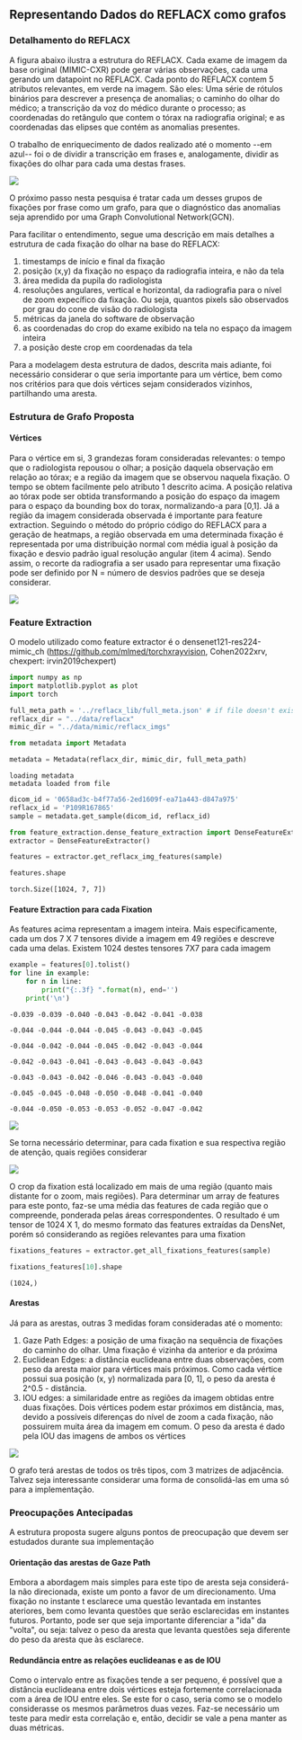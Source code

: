 ## Representando Dados do REFLACX como grafos

### Detalhamento do REFLACX

A figura abaixo ilustra a estrutura do REFLACX. Cada exame de imagem da base original (MIMIC-CXR) pode gerar várias observações, cada uma gerando um datapoint no REFLACX.
Cada ponto do REFLACX contem 5 atributos relevantes, em verde na imagem. São eles: Uma série de rótulos binários para descrever a presença de anomalias; o caminho do olhar do médico; a transcrição da voz do médico durante o processo; as coordenadas do retângulo que contem o tórax na radiografia original; e as coordenadas das elipses que contém as anomalias presentes.

O trabalho de enriquecimento de dados realizado até o momento --em azul-- foi o de dividir a transcrição em frases e, analogamente, dividir as fixações do olhar para cada uma destas frases.

![](readme_files/reflacx_structure.png)

O próximo passo nesta pesquisa é tratar cada um desses grupos de fixações por frase como um grafo, para que o diagnóstico das anomalias seja aprendido por uma Graph Convolutional Network(GCN).

Para facilitar o entendimento, segue uma descrição em mais detalhes a estrutura de cada fixação do olhar na base do REFLACX:
1. timestamps de início e final da fixação
2. posição (x,y) da fixação no espaço da radiografia inteira, e não da tela
3. área medida da pupila do radiologista
4. resoluções angulares, vertical e horizontal, da radiografia para o nível de zoom expecífico da fixação. Ou seja, quantos pixels são observados por grau do cone de visão do radiologista
5. métricas da janela do software de observação
6. as coordenadas do crop do exame exibido na tela no espaço da imagem inteira
7. a posição deste crop em coordenadas da tela

Para a modelagem desta estrutura de dados, descrita mais adiante, foi necessário considerar o que seria importante para um vértice, bem como nos critérios para que dois vértices sejam considerados vizinhos, partilhando uma aresta.

### Estrutura de Grafo Proposta

#### Vértices

Para o vértice em si, 3 grandezas foram consideradas relevantes: o tempo que o radiologista repousou o olhar; a posição daquela observação em relação ao tórax; e a região da imagem que se observou naquela fixação. O tempo se obtem facilmente pelo atributo 1 descrito acima. A posição relativa ao tórax pode ser obtida transformando a posição do espaço da imagem para o espaço da bounding box do torax, normalizando-a para [0,1]. Já a região da imagem considerada observada é importante para feature extraction. Seguindo o método do próprio código do REFLACX para a geração de heatmaps, a região observada em uma determinada fixação é representada por uma distribuição normal com média igual à posição da fixação e desvio padrão igual resolução angular (item 4 acima). Sendo assim, o recorte da radiografia a ser usado para representar uma fixação pode ser definido por N = número de desvios padrões que se deseja considerar.

![](readme_files/nodes.png)

### Feature Extraction

O modelo utilizado como feature extractor é o densenet121-res224-mimic_ch (https://github.com/mlmed/torchxrayvision, Cohen2022xrv, chexpert: irvin2019chexpert)


```python
import numpy as np
import matplotlib.pyplot as plot
import torch
```


```python
full_meta_path = '../reflacx_lib/full_meta.json' # if file doesn't exist, it will be created
reflacx_dir = "../data/reflacx"
mimic_dir = "../data/mimic/reflacx_imgs"

from metadata import Metadata

metadata = Metadata(reflacx_dir, mimic_dir, full_meta_path)
```

    loading metadata
    metadata loaded from file



```python
dicom_id = '0658ad3c-b4f77a56-2ed1609f-ea71a443-d847a975'
reflacx_id = 'P109R167865'
sample = metadata.get_sample(dicom_id, reflacx_id)
```


```python
from feature_extraction.dense_feature_extraction import DenseFeatureExtractor
extractor = DenseFeatureExtractor()
```


```python
features = extractor.get_reflacx_img_features(sample)
```


```python
features.shape
```




    torch.Size([1024, 7, 7])



#### Feature Extraction para cada Fixation

As features acima representam a imagem inteira. Mais especificamente, cada um dos 7 X 7 tensores divide a imagem em 49 regiões e descreve cada uma delas. Existem 1024 destes tensores 7X7 para cada imagem


```python
example = features[0].tolist()
for line in example:
    for n in line:
        print("{:.3f} ".format(n), end='')
    print('\n')
```

    -0.039 -0.039 -0.040 -0.043 -0.042 -0.041 -0.038 
    
    -0.044 -0.044 -0.044 -0.045 -0.043 -0.043 -0.045 
    
    -0.044 -0.042 -0.044 -0.045 -0.042 -0.043 -0.044 
    
    -0.042 -0.043 -0.041 -0.043 -0.043 -0.043 -0.043 
    
    -0.043 -0.043 -0.042 -0.046 -0.043 -0.043 -0.040 
    
    -0.045 -0.045 -0.048 -0.050 -0.048 -0.041 -0.040 
    
    -0.044 -0.050 -0.053 -0.053 -0.052 -0.047 -0.042 
    


![](readme_files/feature_grid.png)

Se torna necessário determinar, para cada fixation e sua respectiva região de atenção, quais regiões considerar

![](readme_files/feature_grid_fixation.png)

O crop da fixation está localizado em mais de uma região (quanto mais distante for o zoom, mais regiões). Para determinar um array de features para este ponto, faz-se uma média das features de cada região que o compreende, ponderada pelas áreas correspondentes. O resultado é um tensor de 1024 X 1, do mesmo formato das features extraídas da DensNet, porém só considerando as regiões relevantes para uma fixation


```python
fixations_features = extractor.get_all_fixations_features(sample)
```


```python
fixations_features[10].shape
```




    (1024,)



#### Arestas

Já para as arestas, outras 3 medidas foram consideradas até o momento:
1. Gaze Path Edges: a posição de uma fixação na sequência de fixações do caminho do olhar. Uma fixação é vizinha da anterior e da próxima
2. Euclidean Edges: a distância euclideana entre duas observações, com peso da aresta maior para vértices mais próximos. Como cada vértice possui sua posição (x, y) normalizada para [0, 1], o peso da aresta é 2^0.5 - distância.
3. IOU edges: a similaridade entre as regiões da imagem obtidas entre duas fixações. Dois vértices podem estar próximos em distância, mas, devido a possíveis diferenças do nível de zoom a cada fixação, não possuirem muita área da imagem em comum. O peso da aresta é dado pela IOU das imagens de ambos os vértices

![](readme_files/edges.png)

O grafo terá arestas de todos os três tipos, com 3 matrizes de adjacência. Talvez seja interessante considerar uma forma de consolidá-las em uma só para a implementação.


### Preocupações Antecipadas

A estrutura proposta sugere alguns pontos de preocupação que devem ser estudados durante sua implementação

#### Orientação das arestas de Gaze Path
Embora a abordagem mais simples para este tipo de aresta seja considerá-la não direcionada, existe um ponto a favor de um direcionamento. Uma fixação no instante t esclarece uma questão levantada em instantes ateriores, bem como levanta questões que serão esclarecidas em instantes futuros. Portanto, pode ser que seja importante diferenciar a "ida" da "volta", ou seja: talvez o peso da aresta que levanta questões seja diferente do peso da aresta que às esclarece.

#### Redundância entre as relações euclideanas e as de IOU
Como o intervalo entre as fixações tende a ser pequeno, é possível que a distância euclideana entre dois vértices esteja fortemente correlacionada com a área de IOU entre eles. Se este for o caso, seria como se o modelo considerasse os mesmos parâmetros duas vezes. Faz-se necessário um teste para medir esta correlação e, então, decidir se vale a pena manter as duas métricas.
